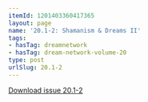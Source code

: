 ```yaml
---
itemId: 1201403360417365
layout: page
name: '20.1-2: Shamanism & Dreams II'
tags:
- hasTag: dreamnetwork
- hasTag: dream-network-volume-20
type: post
urlSlug: 20.1-2
---
```

<a href="files/pdfs/Volume_20/20.1-20.2_shaman_II.pdf" download="">Download issue 20.1-2</a>
